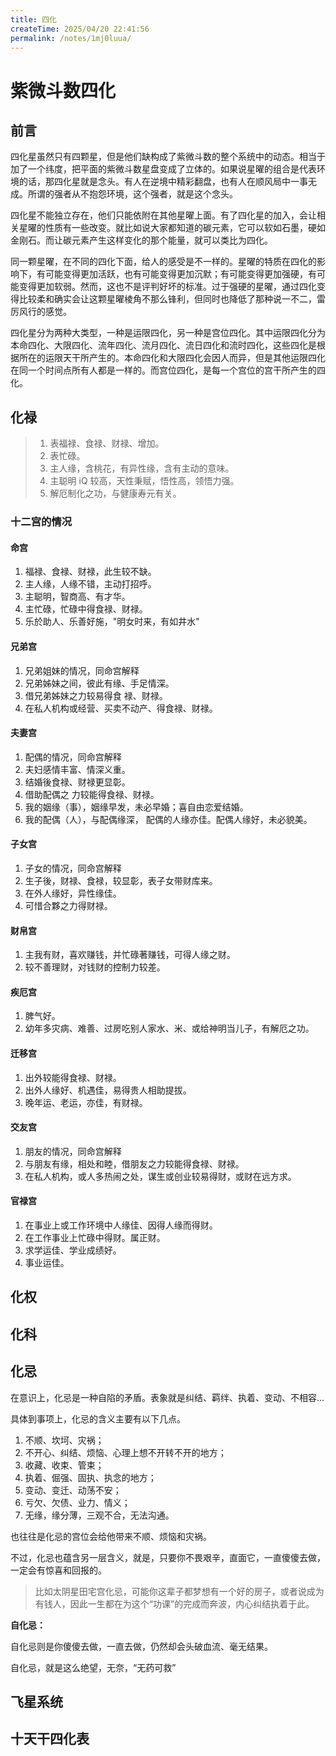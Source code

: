 ```yaml
---
title: 四化
createTime: 2025/04/20 22:41:56
permalink: /notes/1mj0luua/
---
```


# 紫微斗数四化

## 前言



四化星虽然只有四颗星，但是他们缺构成了紫微斗数的整个系统中的动态。相当于加了一个纬度，把平面的紫微斗数星盘变成了立体的。如果说星曜的组合是代表环境的话，那四化星就是念头。有人在逆境中精彩翻盘，也有人在顺风局中一事无成。所谓的强者从不抱怨环境，这个强者，就是这个念头。

四化星不能独立存在，他们只能依附在其他星曜上面。有了四化星的加入，会让相关星曜的性质有一些改变。就比如说大家都知道的碳元素，它可以软如石墨，硬如金刚石。而让碳元素产生这样变化的那个能量，就可以类比为四化。

同一颗星曜，在不同的四化下面，给人的感受是不一样的。星曜的特质在四化的影响下，有可能变得更加活跃，也有可能变得更加沉默；有可能变得更加强硬，有可能变得更加软弱。然而，这也不是评判好坏的标准。过于强硬的星曜，通过四化变得比较柔和确实会让这颗星曜棱角不那么锋利，但同时也降低了那种说一不二，雷厉风行的感觉。

四化星分为两种大类型，一种是运限四化，另一种是宫位四化。其中运限四化分为本命四化、大限四化、流年四化、流月四化、流日四化和流时四化，这些四化是根据所在的运限天干所产生的。本命四化和大限四化会因人而异，但是其他运限四化在同一个时间点所有人都是一样的。而宫位四化，是每一个宫位的宫干所产生的四化。



## 化禄

> 1. 表福禄、食禄、财禄、增加。
> 2. 表忙碌。
> 3. 主人缘，含桃花，有异性缘，含有主动的意味。
> 4. 主聪明 iQ 较高，天性秉赋，悟性高，领悟力强。
> 5. 解厄制化之功，与健康寿元有关。



### 十二宫的情况

#### 命宫

1. 福禄、食禄、财禄，此生较不缺。
2. 主人缘，人缘不错，主动打招呼。
3. 主聪明，智商高、有才华。
4. 主忙碌，忙碌中得食禄、财禄。
5. 乐於助人、乐善好施，"明女时来，有如井水" 



#### 兄弟宫

1. 兄弟姐妹的情况，同命宫解释
2. 兄弟姊妹之间，彼此有缘、手足情深。
3. 借兄弟姊妹之力较易得食 禄、财禄。
4. 在私人机构或经营、买卖不动产、得食禄、财禄。



#### 夫妻宫

1. 配偶的情况，同命宫解释	
2. 夫妇感情丰富、情深义重。
3. 结婚後食禄、财禄更显彰。
4. 借助配偶之 力较能得食禄、财禄。
5. 我的姻缘（事），姻缘早发，未必早婚；喜自由恋爱结婚。
6. 我的配偶（人），与配偶缘深， 配偶的人缘亦佳。配偶人缘好，未必貌美。



#### 子女宫

1. 子女的情况，同命宫解释
2. 生子後，财禄、食禄，较显彰，表子女带财库来。
3. 在外人缘好，异性缘佳。
4. 可惜合夥之力得财禄。



#### 财帛宫

1. 主我有财，喜欢赚钱，并忙碌著赚钱，可得人缘之财。
2. 较不善理财，对钱财的控制力较差。



#### 疾厄宫

1. 脾气好。
2. 幼年多灾病、难善、过房吃别人家水、米、或给神明当儿子，有解厄之功。 



#### 迁移宫

1. 出外较能得食禄、财禄。
2. 出外人缘好、机遇佳，易得贵人相助提拔。
3. 晚年运、老运，亦佳，有财禄。



#### 交友宫

1. 朋友的情况，同命宫解释
2. 与朋友有缘，相处和睦，借朋友之力较能得食禄、财禄。
3. 在私人机构，或人多热闹之处，谋生或创业较易得财，或财在远方求。 



#### 官禄宫

1. 在事业上或工作环境中人缘佳、因得人缘而得财。
2. 在工作事业上忙碌中得财。属正财。
3. 求学运佳、学业成绩好。
4. 事业运佳。 







## 化权





## 化科





## 化忌

在意识上，化忌是一种自陷的矛盾。表象就是纠结、羁绊、执着、变动、不相容…

具体到事项上，化忌的含义主要有以下几点。

1. 不顺、坎坷、灾祸；
2. 不开心、纠结、烦恼、心理上想不开转不开的地方；
3. 收藏、收束、管束；
4. 执着、倔强、固执、执念的地方；
5. 变动、变迁、动荡不安；
6. 亏欠、欠债、业力、情义；
7. 无缘，缘分薄，三观不合，无法沟通。

也往往是化忌的宫位会给他带来不顺、烦恼和灾祸。

不过，化忌也蕴含另一层含义，就是，只要你不畏艰辛，直面它，一直傻傻去做，一定会有惊喜和回报的。

> 比如太阴星田宅宫化忌，可能你这辈子都梦想有一个好的房子，或者说成为有钱人，因此一生都在为这个“功课”的完成而奔波，内心纠结执着于此。



**自化忌：**

自化忌则是你傻傻去做，一直去做，仍然却会头破血流、毫无结果。

自化忌，就是这么绝望，无奈，“无药可救”



## 飞星系统







## 十天干四化表